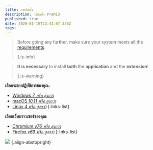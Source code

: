 ```yaml
---
title: การติดตั้ง
description: วิธีติดตั้ง PreMiD
published: true
date: 2020-01-19T23:42:07.335Z
tags:
---
```


> Before going any further, make sure your system meets all the [requirements](/install/requirements). 
> 
> {.is-info}

> **It is necessary** to install **both** the **application** and the **extension**! 
> 
> {.is-warning}

**เลือกระบบปฏิบัติการของคุณ:**
- [Windows *7 หรือ สูงกว่า*](/install/windows)
- [macOS *10.11 หรือ สูงกว่า*](/install/macos)
- [Linux *4 หรือ สูงกว่า*](/install/linux)
{.links-list}

**เลือกเว็บบราวเซอร์ของคุณ:**
- [Chromium *v76 หรือ สูงกว่า*](/install/chromium)
- [Firefox *v69 หรือ สูงกว่า*](/install/firefox)
{.links-list}

![](https://a.icons8.com/ajlQdsfa/FZhYWV/svg.svg) {.align-abstopright}